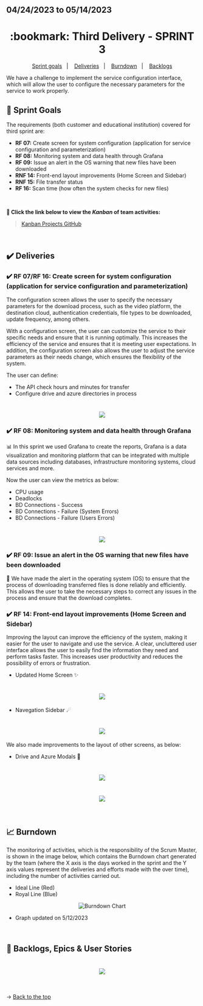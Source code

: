 ## 04/24/2023 to 05/14/2023

<span id="topo">

<h1 align="center">:bookmark: Third Delivery - SPRINT 3</h1>

<p align="center">
     <a href="#goals">Sprint goals</a> &nbsp |&nbsp &nbsp
     <a href="#deliveries">Deliveries</a> &nbsp |&nbsp &nbsp
     <a href="#burndown">Burndown</a> &nbsp |&nbsp &nbsp
     <a href="#backlogs">Backlogs</a>
</p>

We have a challenge to implement the service configuration interface, which will allow the user to configure the necessary parameters for the service to work properly.
    
<span id="goals">
    
## :dart: Sprint Goals
The requirements (both customer and educational institution) covered for third sprint are:
- **RF 07:** Create screen for system configuration (application for service configuration and parameterization)
- **RF 08:** Monitoring system and data health through Grafana
- **RF 09:** Issue an alert in the OS warning that new files have been downloaded
- **RNF 14:** Front-end layout improvements (Home Screen and Sidebar)
- **RNF 15:** File transfer status
- **RF 16:** Scan time (how often the system checks for new files)
    
<br>
 
**:link: Click the link below to view the *Kanban* of team activities:**
> [Kanban Projects GitHub](https://github.com/orgs/TechNinjass/projects/2)
  
<br>
    
<span id="deliveries">
  
## :heavy_check_mark: Deliveries

### :heavy_check_mark: RF 07/RF 16: Create screen for system configuration (application for service configuration and parameterization)    
The configuration screen allows the user to specify the necessary parameters for the download process, such as the video platform, the destination cloud, authentication credentials, file types to be downloaded, update frequency, among others.

With a configuration screen, the user can customize the service to their specific needs and ensure that it is running optimally. This increases the efficiency of the service and ensures that it is meeting user expectations. In addition, the configuration screen also allows the user to adjust the service parameters as their needs change, which ensures the flexibility of the system.     
     
The user can define:

- The API check hours and minutes for transfer
- Configure drive and azure directories in process     
  
<h1 align="center"> <img src="https://github.com/TechNinjass/midall-parent/blob/main/docs/Images/5-teladeconfig.jpeg" /></h1>
       
### :heavy_check_mark: RF 08: Monitoring system and data health through Grafana
  
📊 In this sprint we used Grafana to create the reports, Grafana is a data visualization and monitoring platform that can be integrated with multiple data sources including databases, infrastructure monitoring systems, cloud services and more.
     
Now the user can view the metrics as below:

- CPU usage
- Deadlocks
- BD Connections - Success
- BD Connections - Failure (System Errors)
- BD Connections - Failure (Users Errors)
    
<h1 align="center"> <img src="https://github.com/TechNinjass/midall-parent/blob/main/docs/Images/grafana-grafico.png" /></h1>
    
### :heavy_check_mark: RF 09: Issue an alert in the OS warning that new files have been downloaded 
     
🔋 We have made the alert in the operating system (OS) to ensure that the process of downloading transferred files is done reliably and efficiently. This allows the user to take the necessary steps to correct any issues in the process and ensure that the download completes.
     
### :heavy_check_mark: RF 14: Front-end layout improvements (Home Screen and Sidebar)
     
Improving the layout can improve the efficiency of the system, making it easier for the user to navigate and use the service. A clear, uncluttered user interface allows the user to easily find the information they need and perform tasks faster. This increases user productivity and reduces the possibility of errors or frustration.     
     
- Updated Home Screen ✨   
     
<h1 align="center"> <img src="https://github.com/TechNinjass/midall-parent/blob/main/docs/Images/1home.png" /></h1>

- Navegation Sidebar ☄    
     
<h1 align="center"> <img src="https://github.com/TechNinjass/midall-parent/blob/main/docs/Images/4-side-bar.png" /></h1>     
     
We also made improvements to the layout of other screens, as below:    
     
- Drive and Azure Modals 💫     
     
<h1 align="center"> <img src="https://github.com/TechNinjass/midall-parent/blob/main/docs/Images/2modal-drive.jpeg" /></h1>     

<h1 align="center"> <img src="https://github.com/TechNinjass/midall-parent/blob/main/docs/Images/3modal-azure.jpeg" /></h1>     
     
<br>
    
<span id="burndown">
    
## :chart_with_upwards_trend: Burndown

The monitoring of activities, which is the responsibility of the Scrum Master, is shown in the image below, which contains the Burndown chart generated by the team (where the X axis is the days worked in the sprint and the Y axis values represent the deliveries and efforts made with the over time), including the number of activities carried out.
    
- Ideal Line (Red)
- Royal Line (Blue)
    
<div align="center">
    
![Burndown Chart](https://github.com/TechNinjass/midall-parent/blob/main/docs/Images/burndown-12.05.png)
</div>

- Graph updated on 5/12/2023
  
<br>
  
<span id="backlogs">

## :dart: Backlogs, Epics & User Stories

<h1 align="center"> <img src = "https://github.com/TechNinjass/midall-parent/blob/main/docs/Images/Backlogs-4.png" /></h1>

<br>
  
→ [Back to the top](#topo)
